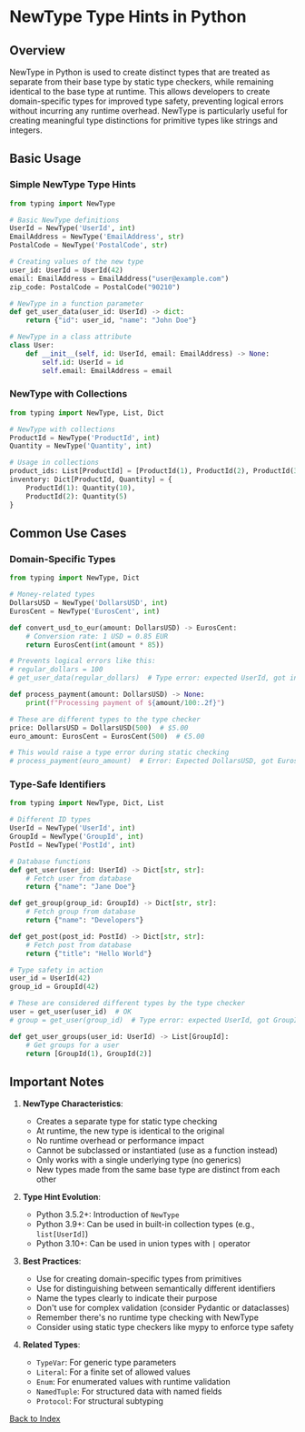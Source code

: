 # NewType Type Hints in Python

## Overview
NewType in Python is used to create distinct types that are treated as separate from their base type by static type checkers, while remaining identical to the base type at runtime. This allows developers to create domain-specific types for improved type safety, preventing logical errors without incurring any runtime overhead. NewType is particularly useful for creating meaningful type distinctions for primitive types like strings and integers.

## Basic Usage

### Simple NewType Type Hints
```python
from typing import NewType

# Basic NewType definitions
UserId = NewType('UserId', int)
EmailAddress = NewType('EmailAddress', str)
PostalCode = NewType('PostalCode', str)

# Creating values of the new type
user_id: UserId = UserId(42)
email: EmailAddress = EmailAddress("user@example.com")
zip_code: PostalCode = PostalCode("90210")

# NewType in a function parameter
def get_user_data(user_id: UserId) -> dict:
    return {"id": user_id, "name": "John Doe"}

# NewType in a class attribute
class User:
    def __init__(self, id: UserId, email: EmailAddress) -> None:
        self.id: UserId = id
        self.email: EmailAddress = email
```

### NewType with Collections
```python
from typing import NewType, List, Dict

# NewType with collections
ProductId = NewType('ProductId', int)
Quantity = NewType('Quantity', int)

# Usage in collections
product_ids: List[ProductId] = [ProductId(1), ProductId(2), ProductId(3)]
inventory: Dict[ProductId, Quantity] = {
    ProductId(1): Quantity(10),
    ProductId(2): Quantity(5)
}
```

## Common Use Cases

### Domain-Specific Types
```python
from typing import NewType, Dict

# Money-related types
DollarsUSD = NewType('DollarsUSD', int)
EurosCent = NewType('EurosCent', int)

def convert_usd_to_eur(amount: DollarsUSD) -> EurosCent:
    # Conversion rate: 1 USD = 0.85 EUR
    return EurosCent(int(amount * 85))

# Prevents logical errors like this:
# regular_dollars = 100
# get_user_data(regular_dollars)  # Type error: expected UserId, got int

def process_payment(amount: DollarsUSD) -> None:
    print(f"Processing payment of ${amount/100:.2f}")

# These are different types to the type checker
price: DollarsUSD = DollarsUSD(500)  # $5.00
euro_amount: EurosCent = EurosCent(500)  # €5.00

# This would raise a type error during static checking
# process_payment(euro_amount)  # Error: Expected DollarsUSD, got EurosCent
```

### Type-Safe Identifiers
```python
from typing import NewType, Dict, List

# Different ID types
UserId = NewType('UserId', int)
GroupId = NewType('GroupId', int)
PostId = NewType('PostId', int)

# Database functions
def get_user(user_id: UserId) -> Dict[str, str]:
    # Fetch user from database
    return {"name": "Jane Doe"}

def get_group(group_id: GroupId) -> Dict[str, str]:
    # Fetch group from database
    return {"name": "Developers"}

def get_post(post_id: PostId) -> Dict[str, str]:
    # Fetch post from database
    return {"title": "Hello World"}

# Type safety in action
user_id = UserId(42)
group_id = GroupId(42)

# These are considered different types by the type checker
user = get_user(user_id)  # OK
# group = get_user(group_id)  # Type error: expected UserId, got GroupId

def get_user_groups(user_id: UserId) -> List[GroupId]:
    # Get groups for a user
    return [GroupId(1), GroupId(2)]
```

## Important Notes

1. **NewType Characteristics**:
   - Creates a separate type for static type checking
   - At runtime, the new type is identical to the original
   - No runtime overhead or performance impact
   - Cannot be subclassed or instantiated (use as a function instead)
   - Only works with a single underlying type (no generics)
   - New types made from the same base type are distinct from each other

2. **Type Hint Evolution**:
   - Python 3.5.2+: Introduction of `NewType`
   - Python 3.9+: Can be used in built-in collection types (e.g., `list[UserId]`)
   - Python 3.10+: Can be used in union types with `|` operator

3. **Best Practices**:
   - Use for creating domain-specific types from primitives
   - Use for distinguishing between semantically different identifiers
   - Name the types clearly to indicate their purpose
   - Don't use for complex validation (consider Pydantic or dataclasses)
   - Remember there's no runtime type checking with NewType
   - Consider using static type checkers like mypy to enforce type safety

4. **Related Types**:
   - `TypeVar`: For generic type parameters
   - `Literal`: For a finite set of allowed values
   - `Enum`: For enumerated values with runtime validation
   - `NamedTuple`: For structured data with named fields
   - `Protocol`: For structural subtyping



[Back to Index](../../README.md)
